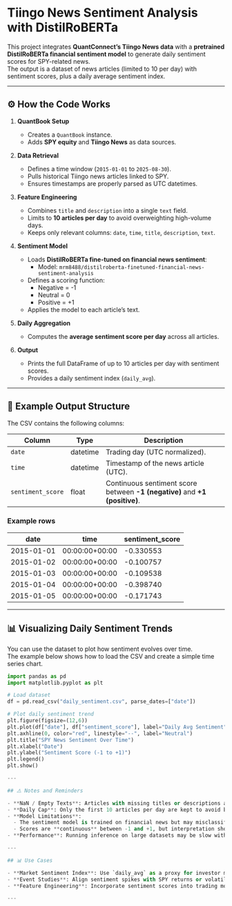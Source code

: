 # Tiingo News Sentiment Analysis with DistilRoBERTa

This project integrates **QuantConnect’s Tiingo News data** with a **pretrained DistilRoBERTa financial sentiment model** to generate daily sentiment scores for SPY-related news.  
The output is a dataset of news articles (limited to 10 per day) with sentiment scores, plus a daily average sentiment index.

---

## ⚙️ How the Code Works

1. **QuantBook Setup**
   - Creates a `QuantBook` instance.
   - Adds **SPY equity** and **Tiingo News** as data sources.

2. **Data Retrieval**
   - Defines a time window (`2015-01-01` to `2025-08-30`).
   - Pulls historical Tiingo news articles linked to SPY.
   - Ensures timestamps are properly parsed as UTC datetimes.

3. **Feature Engineering**
   - Combines `title` and `description` into a single `text` field.
   - Limits to **10 articles per day** to avoid overweighting high-volume days.
   - Keeps only relevant columns: `date`, `time`, `title`, `description`, `text`.

4. **Sentiment Model**
   - Loads **DistilRoBERTa fine-tuned on financial news sentiment**:
     - Model: `mrm8488/distilroberta-finetuned-financial-news-sentiment-analysis`
   - Defines a scoring function:
     - Negative = -1  
     - Neutral = 0  
     - Positive = +1  
   - Applies the model to each article’s text.

5. **Daily Aggregation**
   - Computes the **average sentiment score per day** across all articles.

6. **Output**
   - Prints the full DataFrame of up to 10 articles per day with sentiment scores.
   - Provides a daily sentiment index (`daily_avg`).

---

## 📂 Example Output Structure

The CSV contains the following columns:

| Column           | Type      | Description                                                                 |
|------------------|-----------|-----------------------------------------------------------------------------|
| `date`           | datetime  | Trading day (UTC normalized).                                               |
| `time`           | datetime  | Timestamp of the news article (UTC).                                        |
| `sentiment_score`| float     | Continuous sentiment score between **-1 (negative)** and **+1 (positive)**. |

### Example rows

| date       | time                | sentiment_score |
|------------|---------------------|-----------------|
| 2015-01-01 | 00:00:00+00:00      | -0.330553       |
| 2015-01-02 | 00:00:00+00:00      | -0.100757       |
| 2015-01-03 | 00:00:00+00:00      | -0.109538       |
| 2015-01-04 | 00:00:00+00:00      | -0.398740       |
| 2015-01-05 | 00:00:00+00:00      | -0.171743       |

---

## 📊 Visualizing Daily Sentiment Trends

You can use the dataset to plot how sentiment evolves over time.  
The example below shows how to load the CSV and create a simple time series chart.

```python
import pandas as pd
import matplotlib.pyplot as plt

# Load dataset
df = pd.read_csv("daily_sentiment.csv", parse_dates=["date"])

# Plot daily sentiment trend
plt.figure(figsize=(12,6))
plt.plot(df["date"], df["sentiment_score"], label="Daily Avg Sentiment", color="blue")
plt.axhline(0, color="red", linestyle="--", label="Neutral")
plt.title("SPY News Sentiment Over Time")
plt.xlabel("Date")
plt.ylabel("Sentiment Score (-1 to +1)")
plt.legend()
plt.show()

---

## ⚠️ Notes and Reminders

- **NaN / Empty Texts**: Articles with missing titles or descriptions are handled by filling with empty strings. If no text is available, sentiment defaults to `0` (neutral).
- **Daily Cap**: Only the first 10 articles per day are kept to avoid bias from high-volume news days.
- **Model Limitations**:
  - The sentiment model is trained on financial news but may misclassify nuanced or ambiguous headlines.
  - Scores are **continuous** between -1 and +1, but interpretation should be contextual.
- **Performance**: Running inference on large datasets may be slow without GPU acceleration.

---

## 📊 Use Cases

- **Market Sentiment Index**: Use `daily_avg` as a proxy for investor mood around SPY.
- **Event Studies**: Align sentiment spikes with SPY returns or volatility.
- **Feature Engineering**: Incorporate sentiment scores into trading models alongside price/volume features.

---
